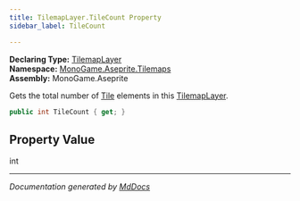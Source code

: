 ```yaml
---
title: TilemapLayer.TileCount Property
sidebar_label: TileCount

---
```


**Declaring Type:** [TilemapLayer](../)  
**Namespace:** [MonoGame.Aseprite.Tilemaps](../../)  
**Assembly:** MonoGame.Aseprite

Gets the total number of [Tile](../../Tile/) elements in this [TilemapLayer](../).

```csharp
public int TileCount { get; }
```

## Property Value

int

___

*Documentation generated by [MdDocs](https://github.com/ap0llo/mddocs)*
